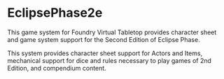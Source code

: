 # EclipsePhase2e
This game system for Foundry Virtual Tabletop provides character sheet and game system support for the Second Edition of Eclipse Phase.

This system provides character sheet support for Actors and Items, mechanical support for dice and rules necessary to play games of 2nd Edition, and compendium content.
